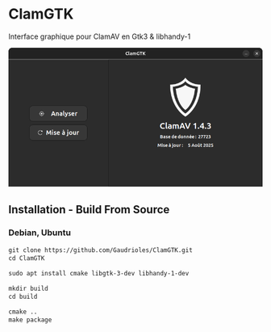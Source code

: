 # ClamGTK

Interface graphique pour ClamAV en Gtk3 & libhandy-1

![Capture d'écran](DATA/screenshot.png)

## Installation - Build From Source

### Debian, Ubuntu
```
git clone https://github.com/Gaudrioles/ClamGTK.git
cd ClamGTK
```
```
sudo apt install cmake libgtk-3-dev libhandy-1-dev
```
```
mkdir build
cd build
```
```
cmake ..
make package
```
